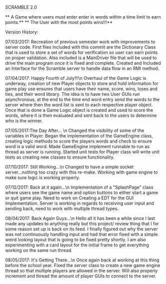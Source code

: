 SCRAMBLE 2.0

** A Game where users must enter enter in words within a time limit to earn points.**
** The User with the most points wins!!!**



Version History:

07/03/2017: Recreation of previous semester work with improvements to server code. First files included with this commit are the Dictionary
Class that is used to store a set of words for verification so user can earn points on proper validation. Also included is a MainDriver
file that will be used to drive the main program once it is fixed and complete. Created and Included an Interface for the Scramble server
to handle data flow in an RMI method.

07/04/2017: Happy Fourth of July!!!\n
Overhaul of the Game Logic is underway, creation of new Player objects to store and hold information for game play use ensures that users have
their name, score, wins, loses and ties, and their word library. The idea is to have two User GUIs run asynchronous, at the end to the time end word entry
send the words to the server where then the word list is sent to each respective player object. Once that is done a Game Logic object is created and used
to score the words, where it is then evaluated and sent back to the users to determine who is the winner.

07/05/2017:The Day After... \n
Changed the visibility of some of the variables in Player. Began the implementation of the GameEngine class, creating logic methods to score the players
words and check to ensure word is a valid word. Made GameEngine implement runnable to run as thread as server is running. Started unit tests for Player class
will write unit tests as creating new classes to ensure functionality.

07/10/2017: Still Working...\n
Changed to have a simple socket server...nothing too crazy with this re-make. Working with game engine to make sure logic is working properly.

07/12/2017: Back at it again...\n
Implementation of a "SplashPage" class where users see the game name and option buttons to either start a game or quit game play. Need to work on Creating a EDT for the GUI Implementation. Server is working in regards to receiving user input and sending back, need to work with multiple thread types.

08/04/2017: Back Again Guys...\n
Hello all it has been a while since I last made any updates to anything really but this project/ review thing that I for some reason set up is back on its feed. I finally figured
out why the server was not continuously handling input and had that error fixed with a simple weird looking layout that is going to be fixed pretty shortly. I am also experimenting
with a card layout for the initial frame to get everything working on the same run thread.

08/05/2017: It's Getting There...\n
Once again back at working at this thing before the school year. Fixed the server class to create a new game engine thread so that multiple players are allowed in the server. Will also properly increment and thread the amount of player GUIs to connect to the server.